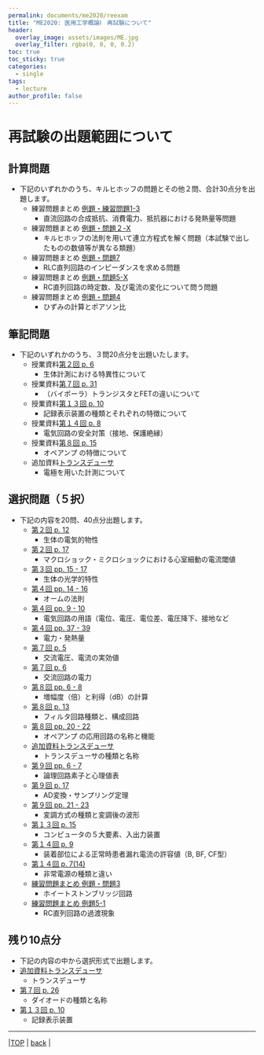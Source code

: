```yaml
---
permalink: documents/me2020/reexam
title: "ME2020: 医用工学概論Ⅰ　再試験について"
header:
  overlay_image: assets/images/ME.jpg
  overlay_filter: rgba(0, 0, 0, 0.2)
toc: true
toc_sticky: true
categories:
  - single
tags:
  - lecture
author_profile: false
---
```


# 再試験の出題範囲について
## 計算問題  
* 下記のいずれかのうち、キルヒホッフの問題とその他２問、合計30点分を出題します。
  * 練習問題まとめ [例題・練習問題1-3](../attached/exercise_9up.pdf#page=2)  
    * 直流回路の合成抵抗、消費電力、抵抗器における発熱量等問題  
  * 練習問題まとめ [例題・問題２-X](../attached/exercise_9up.pdf#page=2)
    * キルヒホッフの法則を用いて連立方程式を解く問題（本試験で出したものの数値等が異なる類題）  
  * 練習問題まとめ [例題・問題7](../attached/exercise_9up.pdf#page=6)
    * RLC直列回路のインピーダンスを求める問題  
  * 練習問題まとめ [例題・問題5-X](../attached/exercise_9up.pdf#page=4)
    * RC直列回路の時定数、及び電流の変化について問う問題  
  * 練習問題まとめ [例題・問題4](../attached/exercise_9up.pdf#page=4)
    * ひずみの計算とポアソン比  
  
## 筆記問題
* 下記のいずれかのうち、３問20点分を出題いたします。
  * 授業資料[第２回 p. 6](../attached/lecture2_cmp.pdf#page=6)
    * 生体計測における特異性について  
  * 授業資料[第７回 p. 31](../attached/lecture7_cmp.pdf#page=31)
    * （バイポーラ）トランジスタとFETの違いについて  
  * 授業資料[第１３回 p. 10](../attached/lecture13_cmp.pdf#page=10)
    * 記録表示装置の種類とそれぞれの特徴について  
  * 授業資料[第１４回 p.  8](../attached/lecture14.pdf#page=8)
    * 電気回路の安全対策（接地、保護絶縁）  
  * 授業資料[第８回 p. 15](../attached/lecture8.pdf#page=15)
    * オペアンプ の特徴について  
  * 追加資料[トランスデューサ](../attached/transducer.pdf#page=2)
    * 電極を用いた計測について  
  
## 選択問題（５択）  
* 下記の内容を20問、40点分出題します。  
  * [第２回 p. 12](../attached/lecture2_cmp.pdf#page=12) 
    * 生体の電気的物性  
  * [第２回 p. 17](../attached/lecture2_cmp.pdf#page=17)
    * マクロショック・ミクロショックにおける心室細動の電流閾値  
  * [第３回 pp. 15 - 17](../attached/lecture3.pdf#page=15)
    * 生体の光学的特性  
  * [第４回 pp. 14 - 16](../attached/lecture4.pdf#page=14)
    * オームの法則  
  * [第４回 pp. 9 - 10](../attached/lecture4.pdf#page=9)
    * 電気回路の用語（電位、電圧、電位差、電圧降下、接地など  
  * [第４回 pp. 37 - 39](../attached/lecture4.pdf#page=37)
    * 電力・発熱量
  * [第７回 p. 5](../attached/lecture7_cmp.pdf#page=5)
    * 交流電圧、電流の実効値
  * [第７回 p. 6](../attached/lecture7_cmp.pdf#page=6)
    * 交流回路の電力  
  * [第８回 pp. 6 - 8](../attached/lecture8.pdf#page=6)
    * 増幅度（倍）と利得（dB）の計算  
  * [第８回 p. 13](../attached/lecture8.pdf#page=13)
    * フィルタ回路種類と、構成回路  
  * [第８回 pp. 20 - 22](../attached/lecture8.pdf#page=20)
    * オペアンプ の応用回路の名称と機能 
  * [追加資料トランスデューサ](../attached/transducer.pdf)
    * トランスデューサの種類と名称 
  * [第９回 pp. 6 - 7](../attached/lecture9.pdf#page=6)
    * 論理回路素子と心理値表  
  * [第９回 p. 17](../attached/lecture9.pdf#page=17)
    * AD変換・サンプリング定理  
  * [第９回 pp. 21 - 23](../attached/lecture9.pdf#page=21)
    * 変調方式の種類と変調後の波形  
  * [第１３回 p. 15](../attached/lecture13_cmp.pdf#page=15)
    * コンピュータの５大要素、入出力装置  
  * [第１４回 p. 9](../attached/lecture14.pdf#page=9)
    * 装着部位による正常時患者漏れ電流の許容値（B, BF, CF型）  
  * [第１４回 p. 7(14) ](../attached/lecture14.pdf#page=14)
    * 非常電源の種類と違い  
  * [練習問題まとめ 例題・問題3](../attached/exercise_9up.pdf#page=3)
    * ホイートストンブリッジ回路  
  * [練習問題まとめ 例題5-1](../attached/exercise_9up.pdf#page=4)
    * RC直列回路の過渡現象  

## 残り10点分
*  下記の内容の中から選択形式で出題します。
  * [追加資料トランスデューサ](../attached/transducer.pdf)  
    * トランスデューサ
  * [第７回 p. 26](../attached/lecture7_cmp.pdf#page=26)
    * ダイオードの種類と名称
  * [第１３回 p. 10](../attached/lecture13_cmp.pdf#page=10)
    * 記録表示装置
  
---
  
|[TOP](/) | <a href="javascript:history.back()">back</a> |
